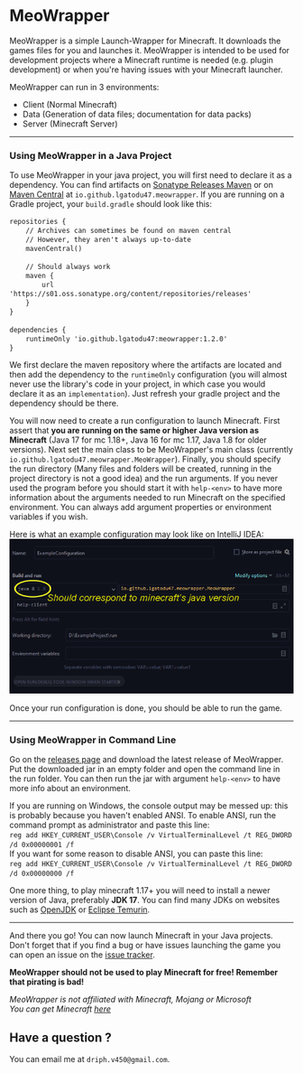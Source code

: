 MeoWrapper
============

MeoWrapper is a simple Launch-Wrapper for Minecraft. It downloads the games files for you and 
launches it. MeoWrapper is intended to be used for development projects where a Minecraft runtime
is needed (e.g. plugin development) or when you're having issues with your Minecraft launcher.

MeoWrapper can run in 3 environments:
- Client (Normal Minecraft)
- Data (Generation of data files; documentation for data packs)
- Server (Minecraft Server)

****

### Using MeoWrapper in a Java Project

To use MeoWrapper in your java project, you will first need to declare it as a dependency. You can
find artifacts on [Sonatype Releases Maven](https://s01.oss.sonatype.org/) or on [Maven Central](https://repo1.maven.org/maven2/)
at `io.github.lgatodu47.meowrapper`. If you are running on a Gradle project, your `build.gradle` 
should look like this:

    repositories {
        // Archives can sometimes be found on maven central
        // However, they aren't always up-to-date
        mavenCentral()

        // Should always work
        maven {
            url 'https://s01.oss.sonatype.org/content/repositories/releases'
        }
    }

    dependencies {
        runtimeOnly 'io.github.lgatodu47:meowrapper:1.2.0'
    }

We first declare the maven repository where the artifacts are located and then add the dependency
to the `runtimeOnly` configuration (you will almost never use the library's code in your project,
in which case you would declare it as an `implementation`). Just refresh your gradle project and 
the dependency should be there.

You will now need to create a run configuration to launch Minecraft. First assert that **you are
running on the same or higher Java version as Minecraft** (Java 17 for mc 1.18+, Java 16 for mc
1.17, Java 1.8 for older versions). Next set the main class to be MeoWrapper's main class (currently `io.github.lgatodu47.meowrapper.MeoWrapper`).
Finally, you should specify the run directory (Many files and folders will be created, running in
the project directory is not a good idea) and the run arguments. If you never used the program before 
you should start it with `help-<env>` to have more information about the arguments needed to run 
Minecraft on the specified environment. You can always add argument properties or environment 
variables if you wish.

Here is what an example configuration may look like on IntelliJ IDEA:
![A run configuration on IntelliJ IDEA](/images/intellij-run-configuration.png)

Once your run configuration is done, you should be able to run the game.

****

### Using MeoWrapper in Command Line

Go on the [releases page](https://github.com/LGatodu47/MeoWrapper/releases) and download the
latest release of MeoWrapper. Put the downloaded jar in an empty folder and open the command line
in the run folder. You can then run the jar with argument `help-<env>` to have more info about an
environment.  

If you are running on Windows, the console output may be messed up: this is probably because you
haven't enabled ANSI. To enable ANSI, run the command prompt as administrator and paste this line:  
`reg add HKEY_CURRENT_USER\Console /v VirtualTerminalLevel /t REG_DWORD /d 0x00000001 /f`  
If you want for some reason to disable ANSI, you can paste this line:  
`reg add HKEY_CURRENT_USER\Console /v VirtualTerminalLevel /t REG_DWORD /d 0x00000000 /f`

One more thing, to play minecraft 1.17+ you will need to install a newer version of Java, preferably **JDK 17**.
You can find many JDKs on websites such as [OpenJDK](https://jdk.java.net/17/) or [Eclipse Temurin](https://adoptium.net/temurin/archive).

****

And there you go! You can now launch Minecraft in your Java projects. Don't forget that if you
find a bug or have issues launching the game you can open an issue on the [issue tracker](https://github.com/LGatodu47/MeoWrapper/issues).

**MeoWrapper should not be used to play Minecraft for free! Remember that pirating is bad!**

*MeoWrapper is not affiliated with Minecraft, Mojang or Microsoft*  
*You can get Minecraft [here](https://www.minecraft.net/)*

## Have a question ?

You can email me at `driph.v450@gmail.com`.